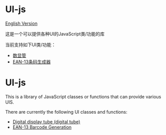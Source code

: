 # UI-js

[English Version](#ui-js-1)

这是一个可以提供各种UI的JavaScript类/功能的库

当前支持如下UI类/功能：

- [数显管](digital-tube/README.md)
- [EAN-13条码生成器](ean-13-barcode-builder/README.md)

# UI-js
This is a library of JavaScript classes or functions that can provide various UIS.

There are currently the following UI classes and functions:

- [Digital display tube (digital tube)](digital-tube/README-en.md)
- [EAN-13 Barcode Generation](ean-13-barcode-generation/README-en.md)